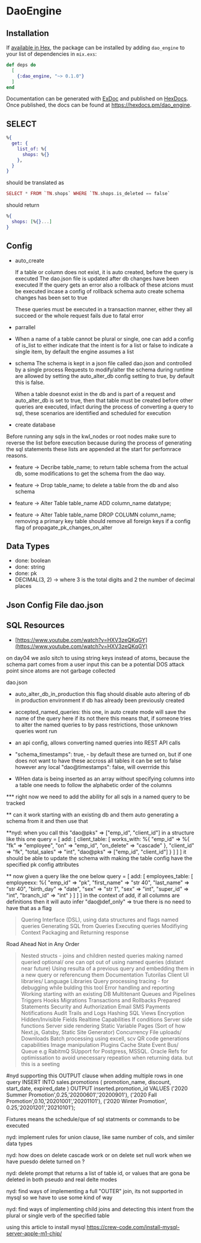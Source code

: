 # DaoEngine

## Installation

If [available in Hex](https://hex.pm/docs/publish), the package can be installed
by adding `dao_engine` to your list of dependencies in `mix.exs`:

```elixir
def deps do
  [
    {:dao_engine, "~> 0.1.0"}
  ]
end
```

Documentation can be generated with [ExDoc](https://github.com/elixir-lang/ex_doc)
and published on [HexDocs](https://hexdocs.pm). Once published, the docs can
be found at <https://hexdocs.pm/dao_engine>.

## SELECT

```elixir
%{
  get: {
    list_of: %{
      shops: %{}
    },
  }
}
```

should be translated as

``` elixir
SELECT * FROM `TN.shops` WHERE `TN.shops.is_deleted == false`
```

should return

```elixir
%{
  shops: [%{}...]
}
```

## Config

* auto_create

  If a table or column does not exist, it is auto created, before the query is executed
The dao.json file is updated after db changes have been executed
If the query gets an error also a rollback of these atcions must be executed incase a config of rollback schema auto create schema changes has been set to true

  These queries must be executed in a transaction manner, either they all succeed or
the whole request fails due to fatal error

* parrallel

* When a name of a table cannot be plural or single,
one can add a config of is_list to either indicate that the intent is for a list
or false to indicate a single item, by default the engine assumes a list

* schema
The schema is kept in a json file called dao.json and controlled by a single process
Requests to modify/alter the schema during runtime are allowed by setting the
auto_alter_db config setting to true, by default this is false.

  When a table doesnot exist in the db and is part of a request and auto_alter_db is set
to true, then that table must be created before other queries are executed, infact
during the process of converting a query to sql, these scenarios are identified and
scheduled for execution

* create database

Before running any sqls in the kwl_nodes or root nodes make sure to reverse the list before execution
because during the process of generating the sql statements these lists are appended at the start for
perfomrace reasons.

* feature -> Decribe table_name; to return table schema from the actual db, some modifications to get the schema from the dao way.

* feature -> Drop table_name; to delete a table from the db and also schema

* feature -> Alter Table table_name ADD column_name datatype;

* feature -> Alter Table table_name DROP COLUMN column_name; removing a primary key table should remove all foreign keys
if a config flag of propagate_pk_changes_on_alter

## Data Types

* done: boolean
* done: string
* done: pk
* DECIMAL(3, 2) -> where 3 is the total digits and 2 the number of decimal places

## Json Config File dao.json

## SQL Resources

* [https://www.youtube.com/watch?v=HXV3zeQKqGY](https://www.youtube.com/watch?v=HXV3zeQKqGY)


on day04 we aslo sitch to using string keys instead of atoms, because the schema part comes from a user input
this can be a potential DOS attack point since atoms are not garbage collected


dao.json

- auto_alter_db_in_production this flag should disable auto altering of db in production environment if db has already been previously created

- accepted_named_queries: this one, in auto create mode will save the name of the query here if its not there
this means that, if someone tries to alter the named queries to by pass restrictions, those unknown queries wont run

- an api config, allows converting named queries into REST API calls

- "schema_timestamps": true, - by default these are turned on, but if one does not want to have these accross all tables it can be set to false
however any local  "dao@timestamps": false, will overrride this


- WHen data is being inserted as an array without specifying columns into a table one needs to follow the alphabetic order of the columns

*** right now we need to add the ability for all sqls in a named query to be tracked

** can it work starting with an existing db and them auto generating a schema from it and then use that

**nyd: when you call this "dao@pks" => ["emp_id", "client_id"]
in a structure like this one 
 query = [
      add: [
        client_table: [
          works_with: %{
            "emp_id" => %{
              "fk" => "employee",
              "on" => "emp_id",
              "on_delete" => "cascade"
            },
            "client_id" => "fk",
            "total_sales" => "int",
            "dao@pks" => ["emp_id", "client_id"]
          }
        ]
      ]
    ]
it should be able to update the schema with making the table config have the specified pk config attributes


** now given a query like the one below 
query = [
      add: [
        employees_table: [
          employeexx: %{
            "emp_id" => "pk",
            "first_name" => "str 40",
            "last_name" => "str 40",
            "birth_day" => "date",
            "sex" => "str 1",
            "sex" => "int",
            "super_id" => "int",
            "branch_id" => "int"
          }
        ]
      ]
    ]
  in the context of add, if all columns are definitions then it will auto infer "dao@def_only" => true
  there is no need to have that as a flag



> Quering Interface (DSL), using data structures and flags
> named queries
> Generating SQL from Queries
> Executing queries 
> Modifiying Context
> Packaging and Returning response


Road Ahead Not in Any Order
> Nested structs - joins and children
> nested queries
> making named queried optional/ one can opt out of using named queries (distant near future)
> Using resulta of a previous query and embedding them in a new query or referencung them
> Documentation
> Tutorilas
> Client UI libraries/ Language Libraries
> Query processing tracing - for debugging while bulding this tool
> Error handling and reporting
> Working starting with an existing DB
> Multitenant
> Queues and Pipelines
> Triggers
> Hooks
> Migrations
> Transactions and Rollbacks
> Prepared Statements
> Security and Authorization
> Email
> SMS
> Payments
> Notifications
> Audit Trails and Logs
> Hashing
> SQL Views
> Encryption
> Hidden/Invisible Fields
> Realtime Capabilities
> If conditions
> Server side functions
> Server side rendering
> Static Variable Pages (Sort of how Next.js, Gatsby, Static Site Generator)
> Concurrency
> File uploads/ Downloads
> Batch processing using excell, scv
> QR code generations capabilities
> Image manipulation
> Plugins
> Cache State
> Event Bus/ Queue e.g RabitmQ
> SUpport for Postgress, MSSQL. Oracle
> Refs for optimissation to avoid unecessary repeation when returning data.  but this is a seeting 

#nyd supporting this OUTPUT clause when adding multiple rows in one query
INSERT INTO 
	sales.promotions ( 
		promotion_name, discount, start_date, expired_date
	)
OUTPUT inserted.promotion_id
VALUES
	('2020 Summer Promotion',0.25,'20200601','20200901'),
	('2020 Fall Promotion',0.10,'20201001','20201101'),
	('2020 Winter Promotion', 0.25,'20201201','20210101');


Fixtures means the schedule/que of sql statments or commands to be executed

nyd: implement rules for union clause, like same number of cols, and similer data types

nyd: how does on delete cascade work or on delete set null work when we have puesdo delete turned on ?

nyd: delete prompt that returns a list of table id, or values that are gona be deleted in both pseudo and real delte modes

nyd: find ways of implementing a full "OUTER" join, its not supported in mysql so we have to use some kind of way

nyd: find ways of implementing child joins and detecting this intent from the plural or single verb of the specified table

using this article to install mysql
https://crew-code.com/install-mysql-server-apple-m1-chip/